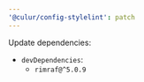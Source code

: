 ```yaml
---
'@culur/config-stylelint': patch
---
```


Update dependencies:

- `devDependencies`:
  - `rimraf@^5.0.9`
